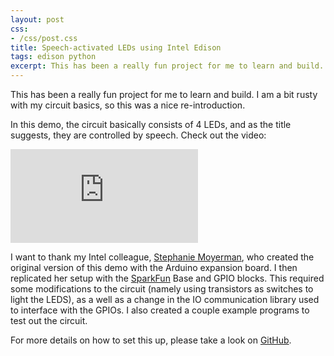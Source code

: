 ```yaml
---
layout: post
css:
- /css/post.css
title: Speech-activated LEDs using Intel Edison
tags: edison python
excerpt: This has been a really fun project for me to learn and build. I am a bit rusty with my circuit basics, so this was a nice re-introduction....
---
```


This has been a really fun project for me to learn and build. I am a bit rusty with my circuit basics, so this was a nice re-introduction.

In this demo, the circuit basically consists of 4 LEDs, and as the title suggests, they are controlled by speech. Check out the video:

<div class="embed-responsive embed-responsive-16by9 extra-margin-20">
  <iframe class="embed-responsive-item" src="https://www.youtube.com/embed/kVTV_qZtwlY" frameborder="0" allowfullscreen=""></iframe>
</div>

I want to thank my Intel colleague, [Stephanie Moyerman](https://github.com/smoyerman), who created the original version of this demo with the Arduino expansion board. I then replicated her setup with the [SparkFun](https://www.sparkfun.com/categories/272) Base and GPIO blocks. This required some modifications to the circuit (namely using transistors as switches to light the LEDS), as a well as a change in the IO communication library used to interface with the GPIOs. I also created a couple example programs to test out the circuit.

For more details on how to set this up, please take a look on [GitHub](https://github.com/drejkim/led-speech-edison).
